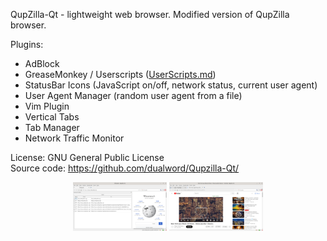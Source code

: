 QupZilla-Qt - lightweight web browser. Modified version of QupZilla browser.  

Plugins:
 - AdBlock
 - GreaseMonkey / Userscripts ([UserScripts.md](userscripts/))
 - StatusBar Icons (JavaScript on/off, network status, current user agent)
 - User Agent Manager (random user agent from a file)
 - Vim Plugin
 - Vertical Tabs
 - Tab Manager 
 - Network Traffic Monitor

License: GNU General Public License  
Source code: https://github.com/dualword/Qupzilla-Qt/  

<p align="middle">
<img src="screenshot.png" width="150" alt="Network traffic monitor" title="Network traffic monitor"/>
<img src="youtube.png" width="150" alt="Youtube" title="Youtube"/>
</p>
